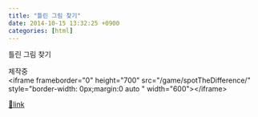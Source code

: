 ```yaml
---
title: "틀린 그림 찾기"
date: 2014-10-15 13:32:25 +0900
categories: [html]
---
```


틀린 그림 찾기

제작중  
  &#xD;
&lt;iframe frameborder="0" height="700" src="/game/spotTheDifference/" style="border-width: 0px;margin:0 auto " width="600"&gt;&lt;/iframe&gt;  &#xD;
  &#xD;



[🔗link](http://www.mins01.com/mh/tech/read/901)